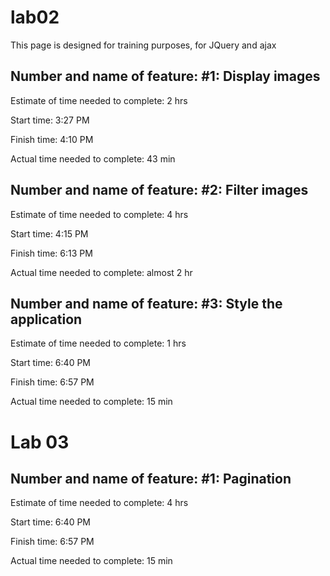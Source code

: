 # lab02

This page is designed for training purposes, for JQuery and ajax


## Number and name of feature: #1: Display images

Estimate of time needed to complete: 2 hrs

Start time: 3:27 PM

Finish time: 4:10 PM

Actual time needed to complete: 43 min



## Number and name of feature: #2: Filter images

Estimate of time needed to complete: 4 hrs

Start time: 4:15 PM

Finish time: 6:13 PM

Actual time needed to complete: almost 2 hr

## Number and name of feature: #3: Style the application

Estimate of time needed to complete: 1 hrs

Start time: 6:40 PM

Finish time: 6:57 PM

Actual time needed to complete: 15 min


# Lab 03

## Number and name of feature: #1: Pagination

Estimate of time needed to complete: 4 hrs

Start time: 6:40 PM

Finish time: 6:57 PM

Actual time needed to complete: 15 min

